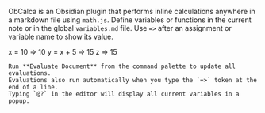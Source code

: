 ObCalca is an Obsidian plugin that performs inline calculations anywhere in a
markdown file using `math.js`. Define variables or functions in the current
note or in the global `variables.md` file. Use `=>` after an assignment or
variable name to show its value.

x = 10 => 10
y = x + 5 => 15
z => 15
```
Run **Evaluate Document** from the command palette to update all evaluations.
Evaluations also run automatically when you type the `=>` token at the end of a line.
Typing `@?` in the editor will display all current variables in a popup.
